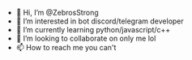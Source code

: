 - 👋 Hi, I’m @ZebrosStrong
- 👀 I’m interested in bot discord/telegram developer
- 🌱 I’m currently learning python/javascript/c++
- 💞️ I’m looking to collaborate on only me lol
- 📫 How to reach me you can't

<!---
ZebrosStrong/ZebrosStrong is a ✨ special ✨ repository because its `README.md` (this file) appears on your GitHub profile.
You can click the Preview link to take a look at your changes.
--->
